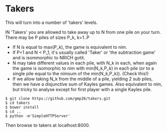Takers
======

This will turn into a number of 'takers' levels.

IN 'Takers' you are allowed to take away up to N from one pile on your turn. There may be P piles of sizes P_k, k=1..P
* If N is equal to max(P_k), the game is equivalent to nim.
* If P=1 and N < P_1, it's usually called 'Taker' or 'the subtraction game' and is isommorphic to NRICH gotit.
* N may take different values in each pile, with N_k in each, when again the game is isomorphic to nim with min(N_k,P_k) in each pile (or to a single pile equal to the nimsum of the min(N_k,P_k)). (Check this!)
* If we allow taking N_k from the middle of a pile, yielding 2 sub piles, then we have a disjunctive sum of Kayles games. Also equivalent to nim, but tricky to analyse except for first player with a single Kayles pile.

```
$ git clone https://github.com/gmp26/takers.git
$ cd takers
$ bower install
$ cd ..
$ python -m'SimpleHTTPServer'
```

Then browse to takers at localhost:8000.
